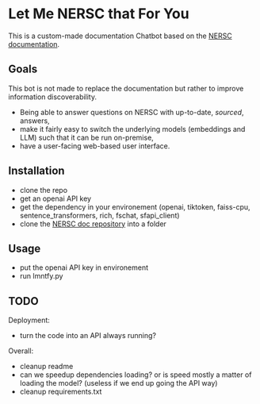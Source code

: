 # Let Me NERSC that For You

This is a custom-made documentation Chatbot based on the [NERSC documentation](https://docs.nersc.gov/).

## Goals

This bot is not made to replace the documentation but rather to improve information discoverability.

* Being able to answer questions on NERSC with up-to-date, *sourced*, answers,
* make it fairly easy to switch the underlying models (embeddings and LLM) such that it can be run on-premise,
* have a user-facing web-based user interface.

## Installation

- clone the repo
- get an openai API key
- get the dependency in your environement (openai, tiktoken, faiss-cpu, sentence_transformers, rich, fschat, sfapi_client)
- clone the [NERSC doc repository](https://gitlab.com/NERSC/nersc.gitlab.io/-/tree/main/docs) into a folder

## Usage

- put the openai API key in environement
- run lmntfy.py

## TODO

Deployment:
- turn the code into an API always running?

Overall:
- cleanup readme
- can we speedup dependencies loading? or is speed mostly a matter of loading the model? (useless if we end up going the API way)
- cleanup requirements.txt
